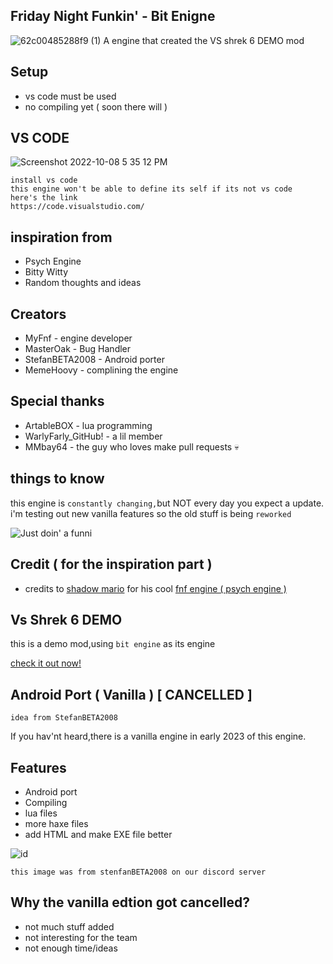 ## Friday Night Funkin' - Bit Enigne
![62c00485288f9 (1)](https://user-images.githubusercontent.com/113801267/193470011-c05c71c9-9149-4450-a750-ec43469aa027.png)
A engine that created the VS shrek 6 DEMO mod

## Setup
* vs code must be used
* no compiling yet ( soon there will )

## VS CODE
![Screenshot 2022-10-08 5 35 12 PM](https://user-images.githubusercontent.com/113801267/194728548-700c6c15-da69-4e24-beb7-8c2ba4463ef1.png)

```
install vs code
this engine won't be able to define its self if its not vs code
here's the link
https://code.visualstudio.com/
```

## inspiration from

* Psych Engine
* Bitty Witty
* Random thoughts and ideas

## Creators

* MyFnf - engine developer
* MasterOak - Bug Handler
* StefanBETA2008 - Android porter
* MemeHoovy - complining the engine
## Special thanks

* ArtableBOX - lua programming
* WarlyFarly_GitHub! - a lil member
* MMbay64 - the guy who loves make pull requests 💀

## things to know

this engine is `constantly changing,`but NOT every day you expect a update.
i'm testing out new vanilla features so the old stuff is being `reworked`

![Just doin' a funni](https://user-images.githubusercontent.com/113801267/193468549-b300f493-0f3e-4d01-a92e-364061ac5738.png)
## Credit ( for the inspiration part )

* credits to [shadow mario](https://github.com/ShadowMario) for his cool [fnf engine ( psych engine )](https://github.com/ShadowMario/FNF-PsychEngine)

## Vs Shrek 6 DEMO

this is a demo mod,using `bit engine` as its engine

[check it out now!](https://github.com/LilDrippyMyFnf/Vs-Shrek-6-DEMO)

## Android Port ( Vanilla ) [ CANCELLED ]
`idea from StefanBETA2008`

If you hav'nt heard,there is a vanilla engine in early 2023 of this engine.

## Features

* Android port
* Compiling
* lua files
* more haxe files
* add HTML and make EXE file better

![id](https://user-images.githubusercontent.com/113801267/193656942-aad25ccf-43d5-4d64-8928-4e7669e1a8ff.png)

`this image was from stenfanBETA2008 on our discord server`

## Why the vanilla edtion got cancelled?

* not much stuff added
* not interesting for the team
* not enough time/ideas
